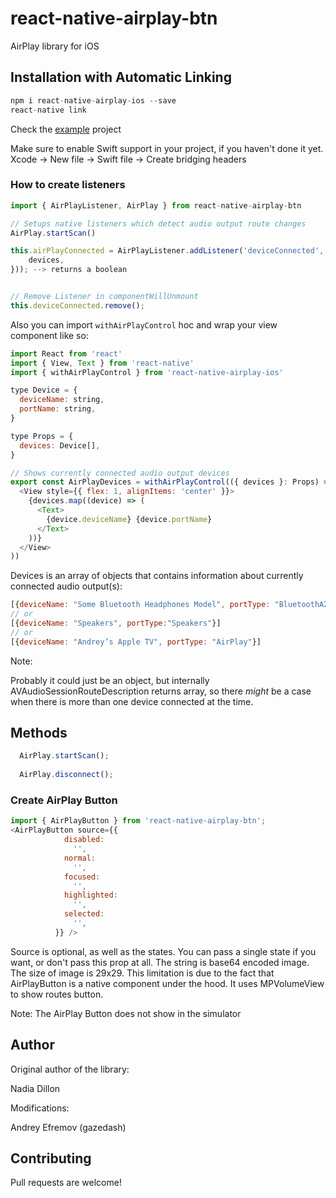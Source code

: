 # react-native-airplay-btn
AirPlay library for iOS

## Installation with Automatic Linking
```js
npm i react-native-airplay-ios --save
react-native link
```

Check the [example](https://github.com/gazedash/react-native-airplay-ios/blob/master/Example/App.js) project

Make sure to enable Swift support in your project, if you haven't done it yet.
Xcode -> New file -> Swift file -> Create bridging headers

### How to create listeners

```js
import { AirPlayListener, AirPlay } from react-native-airplay-btn

// Setups native listeners which detect audio output route changes
AirPlay.startScan()

this.airPlayConnected = AirPlayListener.addListener('deviceConnected', ({ devices }) => this.setState({
    devices,
})); --> returns a boolean


// Remove Listener in componentWillUnmount
this.deviceConnected.remove();
```

Also you can import ```withAirPlayControl``` hoc and wrap your view component like so:

```js
import React from 'react'
import { View, Text } from 'react-native'
import { withAirPlayControl } from 'react-native-airplay-ios'

type Device = {
  deviceName: string,
  portName: string,
}

type Props = {
  devices: Device[],
}

// Shows currently connected audio output devices
export const AirPlayDevices = withAirPlayControl(({ devices }: Props) => (
  <View style={{ flex: 1, alignItems: 'center' }}>
    {devices.map((device) => (
      <Text>
        {device.deviceName} {device.portName}
      </Text>
    ))}
  </View>
))
```

Devices is an array of objects that contains information about currently connected audio output(s):
```js
[{deviceName: "Some Bluetooth Headphones Model", portType: "BluetoothA2DPOutput"}]
// or
[{deviceName: "Speakers", portType:"Speakers"}]
// or
[{deviceName: "Andrey’s Apple TV", portType: "AirPlay"}]
```

Note:

Probably it could just be an object, but internally AVAudioSessionRouteDescription returns array, so there *might* be a case when there is more than one device connected at the time.

## Methods

```js
  AirPlay.startScan();
  
  AirPlay.disconnect();
```

### Create AirPlay Button

```js
import { AirPlayButton } from 'react-native-airplay-btn';
<AirPlayButton source={{
            disabled:
              '',
            normal:
              '',
            focused:
              '',
            highlighted:
              '',
            selected:
              '',
          }} />
```

Source is optional, as well as the states. You can pass a single state if you want, or don't pass this prop at all.
The string is base64 encoded image.
The size of image is 29x29.
This limitation is due to the fact that AirPlayButton is a native component under the hood. It uses MPVolumeView to show routes button.

Note: The AirPlay Button does not show in the simulator

## Author

Original author of the library:

Nadia Dillon

Modifications:

Andrey Efremov (gazedash)

## Contributing

Pull requests are welcome!